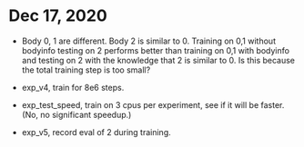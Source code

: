 # Dec 17, 2020

* Body 0, 1 are different. Body 2 is similar to 0. Training on 0,1 without bodyinfo testing on 2 performs better than training on 0,1 with bodyinfo and testing on 2 with the knowledge that 2 is similar to 0.
Is this because the total training step is too small?

* exp_v4, train for 8e6 steps.

* exp_test_speed, train on 3 cpus per experiment, see if it will be faster. (No, no significant speedup.)

* exp_v5, record eval of 2 during training.